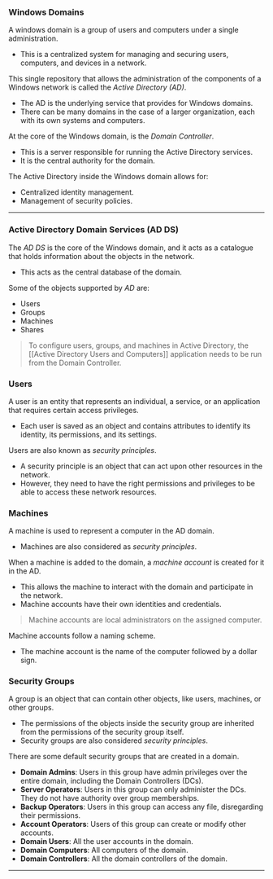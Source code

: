 ### Windows Domains

A windows domain is a group of users and computers under a single administration.

- This is a centralized system for managing and securing users, computers, and devices in a network.

This single repository that allows the administration of the components of a Windows network is called the _Active Directory (AD)_.

- The AD is the underlying service that provides for Windows domains.
- There can be many domains in the case of a larger organization, each with its own systems and computers.

At the core of the Windows domain, is the _Domain Controller_.

- This is a server responsible for running the Active Directory services.
- It is the central authority for the domain.

The Active Directory inside the Windows domain allows for:

- Centralized identity management.
- Management of security policies.

---

### Active Directory Domain Services (AD DS)

The _AD DS_ is the core of the Windows domain, and it acts as a catalogue that holds information about the objects in the network.

- This acts as the central database of the domain.

Some of the objects supported by _AD_ are:

- Users
- Groups
- Machines
- Shares

> To configure users, groups, and machines in Active Directory, the [[Active Directory Users and Computers]] application needs to be run from the Domain Controller.

### Users

A user is an entity that represents an individual, a service, or an application that requires certain access privileges.

- Each user is saved as an object and contains attributes to identify its identity, its permissions, and its settings.

Users are also known as _security principles_.

- A security principle is an object that can act upon other resources in the network.
- However, they need to have the right permissions and privileges to be able to access these network resources.

### Machines

A machine is used to represent a computer in the AD domain.

- Machines are also considered as _security principles_.

When a machine is added to the domain, a _machine account_ is created for it in the AD.

- This allows the machine to interact with the domain and participate in the network.
- Machine accounts have their own identities and credentials.

> Machine accounts are local administrators on the assigned computer.

Machine accounts follow a naming scheme.

- The machine account is the name of the computer followed by a dollar sign.

### Security Groups

A group is an object that can contain other objects, like users, machines, or other groups.

- The permissions of the objects inside the security group are inherited from the permissions of the security group itself.
- Security groups are also considered _security principles_.

There are some default security groups that are created in a domain.

- **Domain Admins**: Users in this group have admin privileges over the entire domain, including the Domain Controllers (DCs).
- **Server Operators**: Users in this group can only administer the DCs. They do not have authority over group memberships.
- **Backup Operators**: Users in this group can access any file, disregarding their permissions.
- **Account Operators**: Users of this group can create or modify other accounts.
- **Domain Users**: All the user accounts in the domain.
- **Domain Computers**: All computers of the domain.
- **Domain Controllers**: All the domain controllers of the domain.

---
